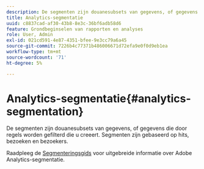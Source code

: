 ```yaml
---
description: De segmenten zijn douanesubsets van gegevens, of gegevens die door regels worden gefilterd die u creeert. Segmenten zijn gebaseerd op hits, bezoeken en bezoekers.
title: Analytics-segmentatie
uuid: c8837cad-af30-43b8-8e3c-36bf6adb58d6
feature: Grondbeginselen van rapporten en analyses
role: User, Admin
exl-id: 021cd591-4e87-4351-bfee-9e3cc79a6a45
source-git-commit: 7226b4c77371b486006671d72efa9e0f0d9eb1ea
workflow-type: tm+mt
source-wordcount: '71'
ht-degree: 5%

---
```


# Analytics-segmentatie{#analytics-segmentation}

De segmenten zijn douanesubsets van gegevens, of gegevens die door regels worden gefilterd die u creeert. Segmenten zijn gebaseerd op hits, bezoeken en bezoekers.

Raadpleeg de [Segmenteringsgids](https://experienceleague.adobe.com/docs/analytics/components/segmentation/seg-home.html) voor uitgebreide informatie over Adobe Analytics-segmentatie.
